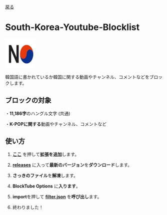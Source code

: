 [戻る](https://github.com/nijikasaiko/South-Korea-Youtube-Blocklist)


# South-Korea-Youtube-Blocklist
<a>
  <img src="https://github.com/nijikasaiko/South-Korea-Youtube-Blocklist/blob/main/pics/nokr.jpg" width="96"/>
</a>

韓国語に書かれているか韓国に関する動画やチャンネル、コメントなどをブロックします。


## ブロックの対象
・**11,186字**のハングル文字 (共通)

・**K-POPに関する**動画やチャンネル、コメントなど


## 使い方
1. **[ここ](https://chrome.google.com/webstore/detail/blocktube/bbeaicapbccfllodepmimpkgecanonai)** を押して**拡張を追加**します。

2. **[releases](https://github.com/nijikasaiko/South-Korea-Youtube-Blocklist/releases)** に入って**最新のバージョン**を**ダウンロード**します。

3. **さっきのファイル**を**解凍**します。

4. **BlockTube Options** に**入ります**。

5. **import**を押して **[filter.json](https://github.com/nijikasaiko/South-Korea-Youtube-Blocklist/blob/main/filter.json)** を**呼び出し**ます。

6. 終わりました！
